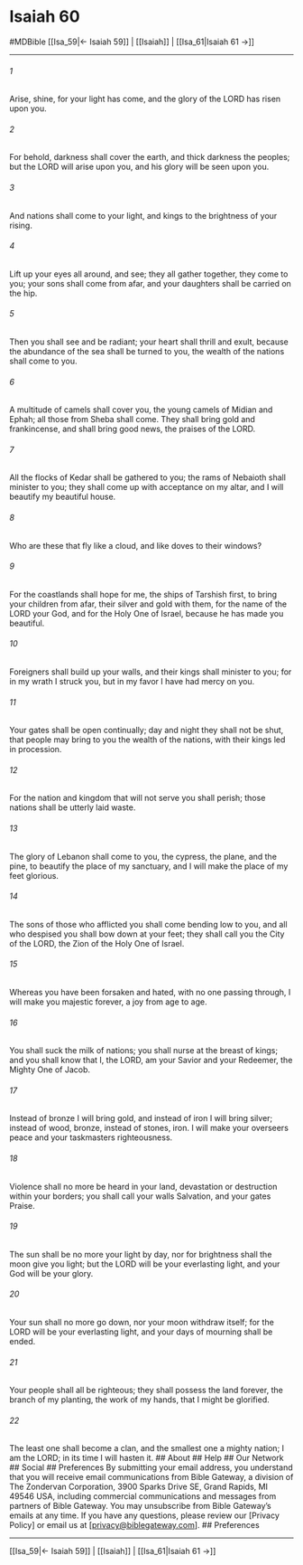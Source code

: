 # Isaiah 60
#MDBible
[[Isa_59|← Isaiah 59]] | [[Isaiah]] | [[Isa_61|Isaiah 61 →]]

***






###### 1 


Arise, shine, for your light has come, and the glory of the LORD has risen upon you. 





###### 2 


For behold, darkness shall cover the earth, and thick darkness the peoples; but the LORD will arise upon you, and his glory will be seen upon you. 





###### 3 


And nations shall come to your light, and kings to the brightness of your rising. 





###### 4 


Lift up your eyes all around, and see; they all gather together, they come to you; your sons shall come from afar, and your daughters shall be carried on the hip. 





###### 5 


Then you shall see and be radiant; your heart shall thrill and exult, because the abundance of the sea shall be turned to you, the wealth of the nations shall come to you. 





###### 6 


A multitude of camels shall cover you, the young camels of Midian and Ephah; all those from Sheba shall come. They shall bring gold and frankincense, and shall bring good news, the praises of the LORD. 





###### 7 


All the flocks of Kedar shall be gathered to you; the rams of Nebaioth shall minister to you; they shall come up with acceptance on my altar, and I will beautify my beautiful house. 





###### 8 


Who are these that fly like a cloud, and like doves to their windows? 





###### 9 


For the coastlands shall hope for me, the ships of Tarshish first, to bring your children from afar, their silver and gold with them, for the name of the LORD your God, and for the Holy One of Israel, because he has made you beautiful. 





###### 10 


Foreigners shall build up your walls, and their kings shall minister to you; for in my wrath I struck you, but in my favor I have had mercy on you. 





###### 11 


Your gates shall be open continually; day and night they shall not be shut, that people may bring to you the wealth of the nations, with their kings led in procession. 





###### 12 


For the nation and kingdom that will not serve you shall perish; those nations shall be utterly laid waste. 





###### 13 


The glory of Lebanon shall come to you, the cypress, the plane, and the pine, to beautify the place of my sanctuary, and I will make the place of my feet glorious. 





###### 14 


The sons of those who afflicted you shall come bending low to you, and all who despised you shall bow down at your feet; they shall call you the City of the LORD, the Zion of the Holy One of Israel. 





###### 15 


Whereas you have been forsaken and hated, with no one passing through, I will make you majestic forever, a joy from age to age. 





###### 16 


You shall suck the milk of nations; you shall nurse at the breast of kings; and you shall know that I, the LORD, am your Savior and your Redeemer, the Mighty One of Jacob. 





###### 17 


Instead of bronze I will bring gold, and instead of iron I will bring silver; instead of wood, bronze, instead of stones, iron. I will make your overseers peace and your taskmasters righteousness. 





###### 18 


Violence shall no more be heard in your land, devastation or destruction within your borders; you shall call your walls Salvation, and your gates Praise. 





###### 19 


The sun shall be no more your light by day, nor for brightness shall the moon give you light; but the LORD will be your everlasting light, and your God will be your glory. 





###### 20 


Your sun shall no more go down, nor your moon withdraw itself; for the LORD will be your everlasting light, and your days of mourning shall be ended. 





###### 21 


Your people shall all be righteous; they shall possess the land forever, the branch of my planting, the work of my hands, that I might be glorified. 





###### 22 


The least one shall become a clan, and the smallest one a mighty nation; I am the LORD; in its time I will hasten it. ## About ## Help ## Our Network ## Social ## Preferences By submitting your email address, you understand that you will receive email communications from Bible Gateway, a division of The Zondervan Corporation, 3900 Sparks Drive SE, Grand Rapids, MI 49546 USA, including commercial communications and messages from partners of Bible Gateway. You may unsubscribe from Bible Gateway&rsquo;s emails at any time. If you have any questions, please review our [Privacy Policy] or email us at [privacy@biblegateway.com]. ## Preferences

***

[[Isa_59|← Isaiah 59]] | [[Isaiah]] | [[Isa_61|Isaiah 61 →]]
